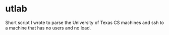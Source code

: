 utlab
=====

Short script I wrote to parse the University of Texas CS machines and ssh to a machine that has no users and no load.
